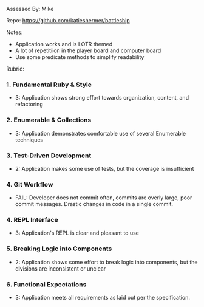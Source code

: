 Assessed By: Mike

Repo: https://github.com/katieshermer/battleship

Notes:
* Application works and is LOTR themed
* A lot of repetitiion in the player board and computer board
* Use some predicate methods to simplify readability

Rubric:

### 1. Fundamental Ruby & Style

* 3:  Application shows strong effort towards organization, content, and refactoring

### 2. Enumerable & Collections

* 3: Application demonstrates comfortable use of several Enumerable techniques

### 3. Test-Driven Development

* 2: Application makes some use of tests, but the coverage is insufficient

### 4. Git Workflow

* FAIL: Developer does not commit often, commits are overly large, poor commit messages. Drastic changes in code in a single commit.

### 4. REPL Interface


* 3: Application's REPL is clear and pleasant to use

### 5. Breaking Logic into Components

* 2: Application shows some effort to break logic into components, but the divisions are inconsistent or unclear


### 6. Functional Expectations

* 3: Application meets all requirements as laid out per the specification.
